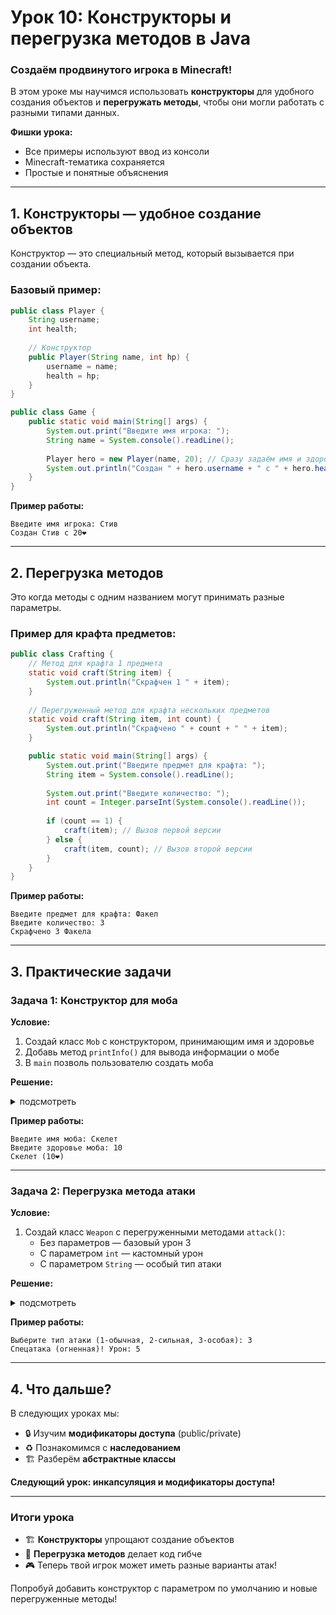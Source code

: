 # **Урок 10: Конструкторы и перегрузка методов в Java**  
### **Создаём продвинутого игрока в Minecraft!**  

В этом уроке мы научимся использовать **конструкторы** для удобного создания объектов и **перегружать методы**, чтобы они могли работать с разными типами данных.  

**Фишки урока:**  
- Все примеры используют ввод из консоли  
- Minecraft-тематика сохраняется  
- Простые и понятные объяснения  

---

## **1. Конструкторы — удобное создание объектов**  

Конструктор — это специальный метод, который вызывается при создании объекта.  

### **Базовый пример:**  
```java
public class Player {
    String username;
    int health;
    
    // Конструктор
    public Player(String name, int hp) {
        username = name;
        health = hp;
    }
}

public class Game {
    public static void main(String[] args) {
        System.out.print("Введите имя игрока: ");
        String name = System.console().readLine();
        
        Player hero = new Player(name, 20); // Сразу задаём имя и здоровье
        System.out.println("Создан " + hero.username + " с " + hero.health + "❤️");
    }
}
```

**Пример работы:**  
```
Введите имя игрока: Стив
Создан Стив с 20❤️
```

---

## **2. Перегрузка методов**  

Это когда методы с одним названием могут принимать разные параметры.  

### **Пример для крафта предметов:**  
```java
public class Crafting {
    // Метод для крафта 1 предмета
    static void craft(String item) {
        System.out.println("Скрафчен 1 " + item);
    }
    
    // Перегруженный метод для крафта нескольких предметов
    static void craft(String item, int count) {
        System.out.println("Скрафчено " + count + " " + item);
    }

    public static void main(String[] args) {
        System.out.print("Введите предмет для крафта: ");
        String item = System.console().readLine();
        
        System.out.print("Введите количество: ");
        int count = Integer.parseInt(System.console().readLine());
        
        if (count == 1) {
            craft(item); // Вызов первой версии
        } else {
            craft(item, count); // Вызов второй версии
        }
    }
}
```

**Пример работы:**  
```
Введите предмет для крафта: Факел
Введите количество: 3
Скрафчено 3 Факела
```

---

## **3. Практические задачи**  

### **Задача 1: Конструктор для моба**  
**Условие:**  
1. Создай класс `Mob` с конструктором, принимающим имя и здоровье  
2. Добавь метод `printInfo()` для вывода информации о мобе  
3. В `main` позволь пользователю создать моба  

**Решение:**  
<details>
<summary>подсмотреть</summary>

```java
public class Mob {
    String name;
    int health;
    
    public Mob(String mobName, int mobHealth) {
        name = mobName;
        health = mobHealth;
    }
    
    void printInfo() {
        System.out.println(name + " (" + health + "❤️)");
    }
}

public class Game {
    public static void main(String[] args) {
        System.out.print("Введите имя моба: ");
        String name = System.console().readLine();
        
        System.out.print("Введите здоровье моба: ");
        int hp = Integer.parseInt(System.console().readLine());
        
        Mob enemy = new Mob(name, hp);
        enemy.printInfo();
    }
}
```
</details>

**Пример работы:**  
```
Введите имя моба: Скелет
Введите здоровье моба: 10
Скелет (10❤️)
```

---

### **Задача 2: Перегрузка метода атаки**  
**Условие:**  
1. Создай класс `Weapon` с перегруженными методами `attack()`:  
   - Без параметров — базовый урон 3  
   - С параметром `int` — кастомный урон  
   - С параметром `String` — особый тип атаки  

**Решение:**  
<details>
<summary>подсмотреть</summary>

```java
public class Weapon {
    void attack() {
        System.out.println("Атака! Урон: 3");
    }
    
    void attack(int damage) {
        System.out.println("Сильная атака! Урон: " + damage);
    }
    
    void attack(String type) {
        System.out.println("Спецатака (" + type + ")! Урон: 5");
    }
}

public class Battle {
    public static void main(String[] args) {
        Weapon sword = new Weapon();
        
        System.out.print("Выберите тип атаки (1-обычная, 2-сильная, 3-особая): ");
        int choice = Integer.parseInt(System.console().readLine());
        
        if (choice == 1) {
            sword.attack();
        } else if (choice == 2) {
            System.out.print("Введите урон: ");
            int dmg = Integer.parseInt(System.console().readLine());
            sword.attack(dmg);
        } else {
            sword.attack("огненная");
        }
    }
}
```
</details>

**Пример работы:**  
```
Выберите тип атаки (1-обычная, 2-сильная, 3-особая): 3
Спецатака (огненная)! Урон: 5
```

---

## **4. Что дальше?**  
В следующих уроках мы:  
- 🔒 Изучим **модификаторы доступа** (public/private)  
- ♻️ Познакомимся с **наследованием**  
- 🏗️ Разберём **абстрактные классы**  

**Следующий урок: инкапсуляция и модификаторы доступа!**  

---

### **Итоги урока**  
- 🏗️ **Конструкторы** упрощают создание объектов  
- 🔄 **Перегрузка методов** делает код гибче  
- 🎮 Теперь твой игрок может иметь разные варианты атак!  

Попробуй добавить конструктор с параметром по умолчанию и новые перегруженные методы!